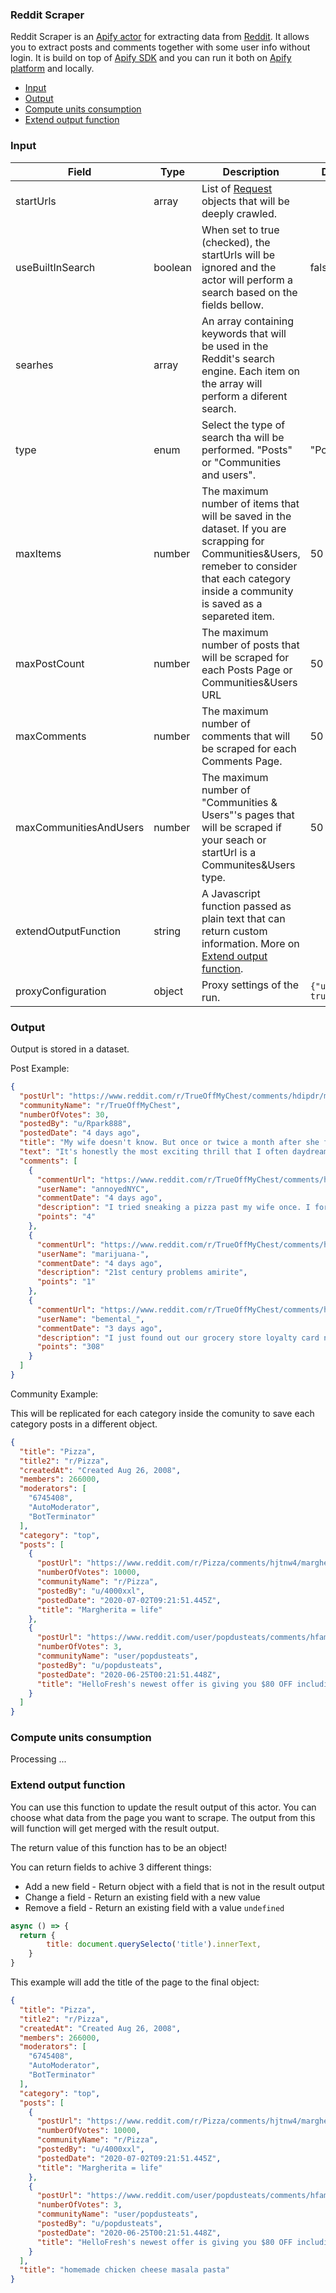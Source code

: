 ### Reddit Scraper

Reddit Scraper is an [Apify actor](https://apify.com/actors) for extracting data from [Reddit](https://www.reddit.com/). It allows you to extract posts and comments together with some user info without login. It is build on top of [Apify SDK](https://sdk.apify.com/) and you can run it both on [Apify platform](https://my.apify.com) and locally.

- [Input](#input)
- [Output](#output)
- [Compute units consumption](#compute-units-consumption)
- [Extend output function](#extend-output-function)

### Input

| Field | Type | Description | Default value
| ----- | ---- | ----------- | -------------|
| startUrls | array | List of [Request](https://sdk.apify.com/docs/api/request#docsNav) objects that will be deeply crawled.  |  |
| useBuiltInSearch | boolean | When set to true (checked), the startUrls will be ignored and the actor will perform a search based on the fields bellow. | false |
| searhes | array | An array containing keywords that will be used in the Reddit's search engine. Each item on the array will perform a diferent search. |  |
| type | enum | Select the type of search tha will be performed. "Posts" or "Communities and users". | "Posts" |
| maxItems | number | The maximum number of items that will be saved in the dataset. If you are scrapping for Communities&Users, remeber to consider that each category inside a community is saved as a separeted item. | 50 |
| maxPostCount | number | The maximum number of posts that will be scraped for each Posts Page or Communities&Users URL | 50 |
| maxComments | number | The maximum number of comments that will be scraped for each Comments Page. | 50 |
| maxCommunitiesAndUsers | number | The maximum number of "Communities & Users"'s pages that will be scraped if your seach or startUrl is a Communites&Users type. | 50 |
| extendOutputFunction | string | A Javascript function passed as plain text that can return custom information. More on [Extend output function](#extend-output-function). | |
| proxyConfiguration | object | Proxy settings of the run. | `{"useApifyProxy": true }`|

### Output

Output is stored in a dataset. 

Post Example:

```json
{
  "postUrl": "https://www.reddit.com/r/TrueOffMyChest/comments/hdipdr/my_wife_doesnt_know_but_once_or_twice_a_month/",
  "communityName": "r/TrueOffMyChest",
  "numberOfVotes": 30,
  "postedBy": "u/Rpark888",
  "postedDate": "4 days ago",
  "title": "My wife doesn't know. But once or twice a month after she falls asleep, I order a medium pizza and 8 wings, and I eat them outside in the backyard, by myself, and throw away the evidence before I go back to bed.",
  "text": "It's honestly the most exciting thrill that I often daydream about and look forward to. I wake up pretty thirsty and bloated though, lol.UPDATE: I'm going to pull this off again sometime in the next couple days. I'll try to document it with some pictures of all the glory!!!!",
  "comments": [
    {
      "commentUrl": "https://www.reddit.com/r/TrueOffMyChest/comments/hdipdr/my_wife_doesnt_know_but_once_or_twice_a_month/t1_fvlehno",
      "userName": "annoyedNYC",
      "commentDate": "4 days ago",
      "description": "I tried sneaking a pizza past my wife once. I forgot to turn off the smart security camera though!",
      "points": "4"
    },
    {
      "commentUrl": "https://www.reddit.com/r/TrueOffMyChest/comments/hdipdr/my_wife_doesnt_know_but_once_or_twice_a_month/t1_fvlenth",
      "userName": "marijuana-",
      "commentDate": "4 days ago",
      "description": "21st century problems amirite",
      "points": "1"
    },
    {
      "commentUrl": "https://www.reddit.com/r/TrueOffMyChest/comments/hdipdr/my_wife_doesnt_know_but_once_or_twice_a_month/t1_fvlrd44",
      "userName": "bemental_",
      "commentDate": "3 days ago",
      "description": "I just found out our grocery store loyalty card number tracks and stores all our orders in the same interface my wife uses to schedule our online grocery order pickups.I thought I was being super sneaky going into the store for a quick treaty treat before picking up our groceries.She’s known the whole time and not brought it up. I married way better then I deserved to have.",
      "points": "308"
    }
  ]
}
```

Community Example:

This will be replicated for each category inside the comunity to save each category posts in a different object.

```json
{
  "title": "Pizza",
  "title2": "r/Pizza",
  "createdAt": "Created Aug 26, 2008",
  "members": 266000,
  "moderators": [
    "6745408",
    "AutoModerator",
    "BotTerminator"
  ],
  "category": "top",
  "posts": [
    {
      "postUrl": "https://www.reddit.com/r/Pizza/comments/hjtnw4/margherita_life/",
      "numberOfVotes": 10000,
      "communityName": "r/Pizza",
      "postedBy": "u/4000xxl",
      "postedDate": "2020-07-02T09:21:51.445Z",
      "title": "Margherita = life"
    },
    {
      "postUrl": "https://www.reddit.com/user/popdusteats/comments/hfam2q/hellofreshs_newest_offer_is_giving_you_80_off/",
      "numberOfVotes": 3,
      "communityName": "user/popdusteats",
      "postedBy": "u/popdusteats",
      "postedDate": "2020-06-25T00:21:51.448Z",
      "title": "HelloFresh's newest offer is giving you $80 OFF including FREE Shipping! HelloFresh helps you add variety to your daily meals. If you're looking for easy to make meals at an affordable price, click here to learn more."
    }
  ]
}
```

### Compute units consumption
Processing ...

### Extend output function

You can use this function to update the result output of this actor. You can choose what data from the page you want to scrape. The output from this will function will get merged with the result output.

The return value of this function has to be an object!

You can return fields to achive 3 different things:
- Add a new field - Return object with a field that is not in the result output
- Change a field - Return an existing field with a new value
- Remove a field - Return an existing field with a value `undefined`


```js
async () => {
  return {
        title: document.querySelecto('title').innerText,
    }
}

```
This example will add the title of the page to the final object:
```json
{
  "title": "Pizza",
  "title2": "r/Pizza",
  "createdAt": "Created Aug 26, 2008",
  "members": 266000,
  "moderators": [
    "6745408",
    "AutoModerator",
    "BotTerminator"
  ],
  "category": "top",
  "posts": [
    {
      "postUrl": "https://www.reddit.com/r/Pizza/comments/hjtnw4/margherita_life/",
      "numberOfVotes": 10000,
      "communityName": "r/Pizza",
      "postedBy": "u/4000xxl",
      "postedDate": "2020-07-02T09:21:51.445Z",
      "title": "Margherita = life"
    },
    {
      "postUrl": "https://www.reddit.com/user/popdusteats/comments/hfam2q/hellofreshs_newest_offer_is_giving_you_80_off/",
      "numberOfVotes": 3,
      "communityName": "user/popdusteats",
      "postedBy": "u/popdusteats",
      "postedDate": "2020-06-25T00:21:51.448Z",
      "title": "HelloFresh's newest offer is giving you $80 OFF including FREE Shipping! HelloFresh helps you add variety to your daily meals. If you're looking for easy to make meals at an affordable price, click here to learn more."
    }
  ],
  "title": "homemade chicken cheese masala pasta" 
}
```
